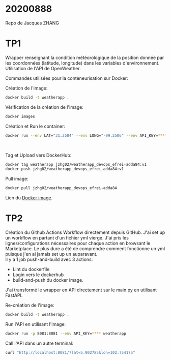 # 20200888
Repo de Jacques ZHANG

<h1>TP1</h1>

Wrapper renseignant la condition météorologique de la position donnée par les coordonnées (latitude, longitude) dans les variables d'environnement. <br/> Utilisation de l'API de OpenWeather. <br/> 

Commandes utilisées pour la conteneurisation sur Docker: <br/>

Création de l'image: 
```bash
docker build -t weatherapp .
```
Vérification de la création de l'image: 
```bash
docker images
```
Création et Run le container: 
```bash
docker run --env LAT="31.2504" --env LONG="-99.2506" --env API_KEY=**** weatherapp
```
<br/>

Tag et Upload vers DockerHub: 
```bash
docker tag weatherapp jzhg02/weatherapp_devops_efrei-adda84:v1
docker push jzhg02/weatherapp_devops_efrei-adda84:v1
```
Pull image:
```bash
docker pull jzhg02/weatherapp_devops_efrei-adda84
```

Lien du [Docker image](https://hub.docker.com/r/jzhg02/weatherapp_devops_efrei-adda84).

<h1>TP2</h1>

Création du Github Actions Workflow directement depuis GitHub. 
J'ai set up un workflow en partant d'un fichier yml vierge. J'ai pris les lignes/configurations nécessaires pour chaque action en browsant le Marketplace. 
Le plus dure a été de comprendre comment fonctionne un yml puisque j'en ai jamais set up un auparavant. <br/>
Il y a 1 job push-and-build avec 3 actions: 
- Lint du dockerfile
- Login vers le dockerhub 
- build-and-push du docker image. 

J'ai transformé le wrapper en API directement sur le main.py en utilisant FastAPI. 

Re-création de l'image: 
```bash
docker build -t weatherapp .
```
Run l'API en utilisant l'image: 
```bash
docker run -p 8081:8081 --env API_KEY=**** weatherapp
```
Call l'API dans un autre terminal: 
```bash
curl "http://localhost:8081/?lat=5.902785&lon=102.754175"
```
